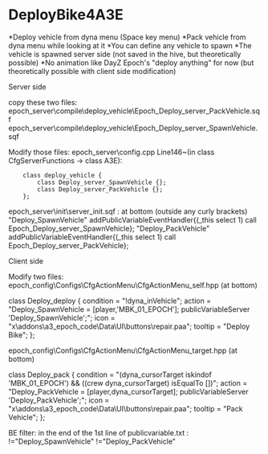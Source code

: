 # DeployBike4A3E
*Deploy vehicle from dyna menu (Space key menu)
*Pack vehicle from dyna menu while looking at it
*You can define any vehicle to spawn 
*The vehicle is spawned server side (not saved in the hive, but theoretically possible)
*No animation like DayZ Epoch's "deploy anything" for now (but theoretically possible with client side modification)

Server side

copy these two files:
epoch_server\compile\deploy_vehicle\Epoch_Deploy_server_PackVehicle.sqf
epoch_server\compile\deploy_vehicle\Epoch_Deploy_server_SpawnVehicle.sqf

Modify those files:
epoch_server\config.cpp Line146~(in class CfgServerFunctions -> class A3E):

        class deploy_vehicle {
            class Deploy_server_SpawnVehicle {};
            class Deploy_server_PackVehicle {};
        };

epoch_server\init\server_init.sqf : at bottom (outside any curly brackets)
"Deploy_SpawnVehicle" addPublicVariableEventHandler{(_this select 1) call Epoch_Deploy_server_SpawnVehicle};
"Deploy_PackVehicle"  addPublicVariableEventHandler{(_this select 1) call Epoch_Deploy_server_PackVehicle};


Client side

Modify two files:
epoch_config\Configs\CfgActionMenu\CfgActionMenu_self.hpp (at bottom)

class Deploy_deploy
{
	condition = "!dyna_inVehicle";
	action = "Deploy_SpawnVehicle = [player,'MBK_01_EPOCH']; publicVariableServer 'Deploy_SpawnVehicle';";
	icon = "x\addons\a3_epoch_code\Data\UI\buttons\repair.paa";
	tooltip = "Deploy Bike";
};

epoch_config\Configs\CfgActionMenu\CfgActionMenu_target.hpp (at bottom)

class Deploy_pack
{
	condition = "(dyna_cursorTarget iskindof 'MBK_01_EPOCH') && ((crew dyna_cursorTarget) isEqualTo [])";
	action = "Deploy_PackVehicle = [player,dyna_cursorTarget]; publicVariableServer 'Deploy_PackVehicle';";
	icon = "x\addons\a3_epoch_code\Data\UI\buttons\repair.paa";
	tooltip = "Pack Vehicle";
};

BE filter:
in the end of the 1st line of publicvariable.txt :
 !="Deploy_SpawnVehicle" !="Deploy_PackVehicle"
